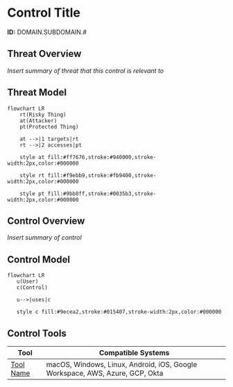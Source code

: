 # Control Title
**ID:** DOMAIN.SUBDOMAIN.#

## Threat Overview
_Insert summary of threat that this control is relevant to_

## Threat Model
```mermaid
flowchart LR
    rt(Risky Thing)
    at(Attacker)
    pt(Protected Thing)

    at -->|1 targets|rt
    rt -->|2 accesses|pt

    style at fill:#ff7676,stroke:#940000,stroke-width:2px,color:#000000

    style rt fill:#f9ebb9,stroke:#fb9400,stroke-width:2px,color:#000000

    style pt fill:#9bb8ff,stroke:#0035b3,stroke-width:2px,color:#000000
```

## Control Overview
_Insert summary of control_

## Control Model
 ```mermaid
flowchart LR
    u(User)
    c(Control)

    u-->|uses|c

    style c fill:#9ecea2,stroke:#015407,stroke-width:2px,color:#000000
```

## Control Tools
|Tool|Compatible Systems|
|-|-|
|[Tool Name](https://link.to.tool.lolol)|macOS, Windows, Linux, Android, iOS, Google Workspace, AWS, Azure, GCP, Okta|
